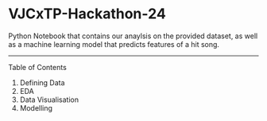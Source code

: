 # VJCxTP-Hackathon-24

Python Notebook that contains our anaylsis on the provided dataset, as well as a machine learning model that predicts features of a hit song.

---

Table of Contents

1. Defining Data
2. EDA
3. Data Visualisation
4. Modelling

